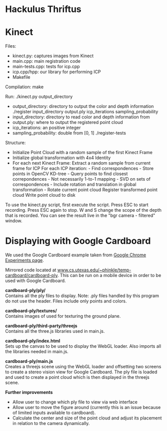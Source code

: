 Hackulus Thriftus
=================

Kinect
======

Files:

- kinect.py: captures images from Kinect
- main.cpp: main registration code
- main-tests.cpp: tests for icp.cpp
- icp.cpp/hpp: our library for performing ICP
- Makefile

Compilation:
make

Run:
./kinect.py output_directory
- output_directory: directory to output the color and depth information
./register input_directory output.ply icp_iterations sampling_probability
- input_directory: directory to read color and depth information from
- output.ply: where to output the registered point cloud
- icp_iterations: an positive integer
- sampling_probability: double from [0, 1]
./register-tests

Structure:

- Initialize Point Cloud with a random sample of the first Kinect Frame
- Initialize global transformation with 4x4 Identity
- For each next Kinect Frame:
	Extract a random sample from current frame for ICP
	For each ICP iteration:
		- Find correspondences
			- Store points in OpenCV KD-tree
			- Query points to find closest correpondences
				- Not necessarily 1-to-1 mapping
		- SVD on sets of correspondences
		- Include rotation and translation in global transformation
		- Rotate current point cloud
	Register transformed point cloud
	Write point cloud to disk

To use the kinect.py script, first execute the script. Press ESC to
start recording. Press ESC again to stop. W and S change the scope
of the depth that is recorded. You can see the result live in the
"bgr camera - filtered" window.

Displaying with Google Cardboard
================================

We used the Google Cardboard example taken from [Google Chrome Experiments page](http://vr.chromeexperiments.com/example.html).

Mirrored code located at www.cs.utexas.edu/~phinkle/temp-cardboard/cardboard-ply.
This can be run on a mobile device in order to be used with Google Cardboard.

<b>cardboard-ply/ply/</b><br>
Contains all the ply files to display.
Note: .ply files handled by this program do not use the header. Files include only points and colors.

<b>cardboard-ply/textures/</b><br>
Contains images of used for texturing the ground plane.

<b>cardboard-ply/third-party/threejs</b><br>
Contains all the three.js libraries used in main.js.

<b>cardboard-ply/index.html</b><br>
Sets up the canvas to be used to display the WebGL loader.
Also imports all the libraries needed in main.js.

<b>cardboard-ply/main.js</b><br>
Creates a threejs scene using the WebGL loader and offsetting two screens to create a stereo vision view for Google Cardboard.
The ply file is loaded and used to create a point cloud which is then displayed in the threejs scene.

<b>Further improvements</b><br>
- Allow user to change which ply file to view via web interface
- Allow user to move the figure around (currently this is an issue because of limited inputs available to cardboard).
- Calculate the center and size of the point cloud and adjust its placement in relation to the camera dynamically.
